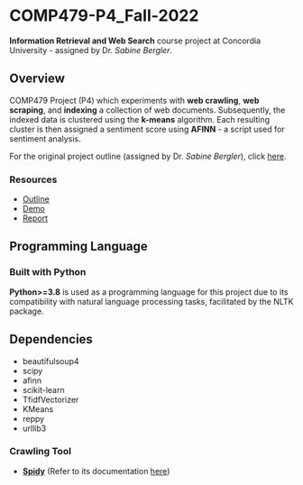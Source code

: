 # COMP479-P4_Fall-2022

**Information Retrieval and Web Search** course project at Concordia University - assigned by Dr. _Sabine Bergler_.

## Overview

COMP479 Project (P4) which experiments with **web crawling**, **web scraping**, and **indexing** a collection of web documents. Subsequently, the indexed data is clustered using the **k-means** algorithm. Each resulting cluster is then assigned a sentiment score using **AFINN** - a script used for sentiment analysis.

For the original project outline (assigned by Dr. _Sabine Bergler_), click [here](/p4.pdf).

### Resources

- [Outline](/p4.pdf)
- [Demo](/deliverables/demo.pdf)
- [Report](/deliverables/report.pdf)

## Programming Language

### Built with Python

**Python>=3.8** is used as a programming language for this project due to its compatibility with natural language processing tasks, facilitated by the NLTK package.

## Dependencies

- beautifulsoup4
- scipy
- afinn
- scikit-learn
- TfidfVectorizer
- KMeans
- reppy
- urllib3

### Crawling Tool

- [**Spidy**](https://github.com/rivermont/spidy) (Refer to its documentation [here](/project/spider-docs))
